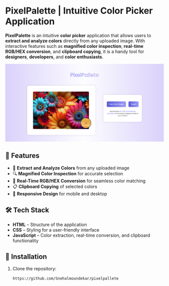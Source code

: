 # PixelPalette | Intuitive Color Picker Application  

**PixelPalette** is an intuitive **color picker** application that allows users to **extract and analyze colors** directly from any uploaded image. With interactive features such as **magnified color inspection**, **real-time RGB/HEX conversion**, and **clipboard copying**, it is a handy tool for **designers**, **developers**, and **color enthusiasts**.  

![PixelPalette Preview](/pixelpallete-preview.png)  

## 🚀 Features  
- 🔹 **Extract and Analyze Colors** from any uploaded image  
- 🔍 **Magnified Color Inspection** for accurate selection  
- 🎨 **Real-Time RGB/HEX Conversion** for seamless color matching  
- 📋 **Clipboard Copying** of selected colors  
- 📱 **Responsive Design** for mobile and desktop  

## 🛠 Tech Stack  
- **HTML** – Structure of the application  
- **CSS** – Styling for a user-friendly interface  
- **JavaScript** – Color extraction, real-time conversion, and clipboard functionality  

## 📌 Installation  
1. Clone the repository:  
   ```bash
   https://github.com/Snehalmoundekar/pixelpallete
